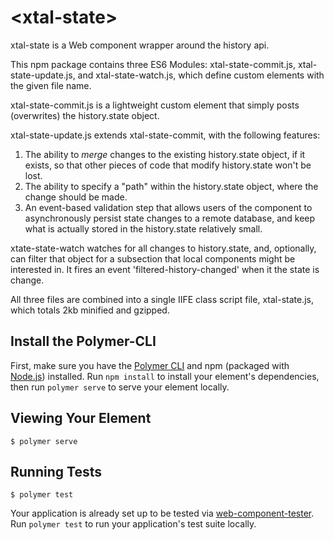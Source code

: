 # \<xtal-state\>

xtal-state is a Web component wrapper around the history api.

This npm package contains three ES6 Modules:  xtal-state-commit.js, xtal-state-update.js, and xtal-state-watch.js, which define custom elements with the given file name.

xtal-state-commit.js is a lightweight custom element that simply posts (overwrites) the history.state object.

xtal-state-update.js extends xtal-state-commit, with the following features:

1)  The ability to *merge* changes to the existing history.state object, if it exists, so that other pieces of code that modify history.state won't be lost.
2)  The ability to specify a "path" within the history.state object, where the change should be made.
3)  An event-based validation step that allows users of the component to asynchronously persist state changes to a remote database, and keep what is actually stored in the history.state relatively small.

xtate-state-watch watches for all changes to history.state, and, optionally, can filter that object for a subsection that local components might be interested in.  It fires an event 'filtered-history-changed' when it the state is change. 

All three files are combined into a single IIFE class script file, xtal-state.js, which totals 2kb minified and gzipped.  


## Install the Polymer-CLI

First, make sure you have the [Polymer CLI](https://www.npmjs.com/package/polymer-cli) and npm (packaged with [Node.js](https://nodejs.org)) installed. Run `npm install` to install your element's dependencies, then run `polymer serve` to serve your element locally.

## Viewing Your Element

```
$ polymer serve
```

## Running Tests

```
$ polymer test
```

Your application is already set up to be tested via [web-component-tester](https://github.com/Polymer/web-component-tester). Run `polymer test` to run your application's test suite locally.
